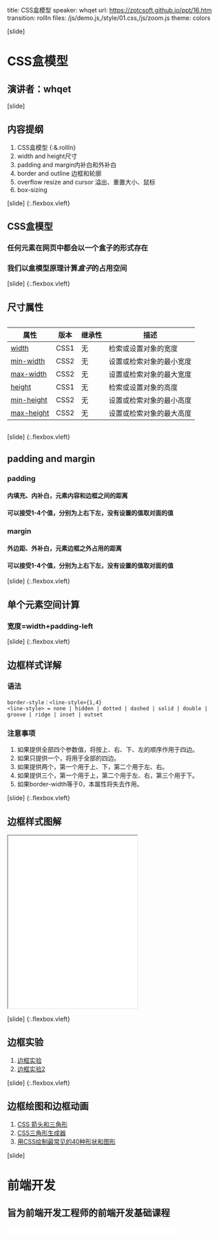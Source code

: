 title: CSS盒模型
speaker: whqet
url: https://zptcsoft.github.io/ppt/16.htm
transition: rollIn
files: /js/demo.js,/style/01.css,/js/zoom.js
theme: colors

[slide]
# CSS盒模型
## 演讲者：whqet

[slide]
## 内容提纲

1. CSS盒模型 {:&.rollIn}
2. width and height尺寸
2. padding and margin内补白和外补白
3. border and outline 边框和轮廓
3. overflow resize and cursor 溢出、重置大小、鼠标
4. box-sizing

[slide] {:.flexbox.vleft}
## CSS盒模型 
### 任何元素在网页中都会以一个盒子的形式存在
### 我们以**盒模型**原理计算*盒子*的占用空间

[slide] {:.flexbox.vleft}
## 尺寸属性
<div style="max-height:500px;overflow:scroll">
<table class="thin">
	<thead>
		<tr>
			<th>属性</th>
			<th>版本</th>
			<th>继承性</th>
			<th>描述</th>
		</tr>
	</thead>
	<tbody>
		<tr>
			<td><a href="width.htm">width</a></td>
			<td>CSS1</td>
			<td>无</td>
			<td>检索或设置对象的宽度</td>
		</tr>
		<tr>
			<td><a href="min-width.htm">min-width</a></td>
			<td>CSS2</td>
			<td>无</td>
			<td>设置或检索对象的最小宽度</td>
		</tr>
		<tr>
			<td><a href="max-width.htm">max-width</a></td>
			<td>CSS2</td>
			<td>无</td>
			<td>设置或检索对象的最大宽度</td>
		</tr>
		<tr>
			<td><a href="height.htm">height</a></td>
			<td>CSS1</td>
			<td>无</td>
			<td>检索或设置对象的高度</td>
		</tr>
		<tr>
			<td><a href="min-height.htm">min-height</a></td>
			<td>CSS2</td>
			<td>无</td>
			<td>设置或检索对象的最小高度</td>
		</tr>
		<tr>
			<td><a href="max-height.htm">max-height</a></td>
			<td>CSS2</td>
			<td>无</td>
			<td>设置或检索对象的最大高度</td>
		</tr>
	</tbody>
</table>
</div>

[slide] {:.flexbox.vleft}
## padding and margin
### padding
#### 内填充、内补白，元素内容和边框之间的距离
#### 可以接受1-4个值，分别为上右下左，没有设置的值取对面的值
### margin
#### 外边距、外补白，元素边框之外占用的距离
#### 可以接受1-4个值，分别为上右下左，没有设置的值取对面的值

[slide] {:.flexbox.vleft}
## 单个元素空间计算
### 宽度=width+padding-left

[slide] {:.flexbox.vleft}
## 边框样式详解
### 语法
```
border-style：<line-style>{1,4}
<line-style> = none | hidden | dotted | dashed | solid | double | groove | ridge | inset | outset
```
### 注意事项
1. 如果提供全部四个参数值，将按上、右、下、左的顺序作用于四边。
2. 如果只提供一个，将用于全部的四边。
3. 如果提供两个，第一个用于上、下，第二个用于左、右。
4. 如果提供三个，第一个用于上，第二个用于左、右，第三个用于下。
5. 如果border-width等于0，本属性将失去作用。

[slide] {:.flexbox.vleft}
## 边框样式图解
<iframe src="/demos/editor.html?file=borderStyle" style="height:400px;"></iframe>

[slide] {:.flexbox.vleft}
## 边框实验
1. [边框实验](https://zptcsoft.github.io/ppt/demos/border.html)
2. [边框实验2](https://zptcsoft.github.io/ppt/demos/border02.html)

[slide] {:.flexbox.vleft}
## 边框绘图和边框动画
1. [CSS 箭头和三角形](http://codepen.io/ricardozea/pen/feiLs)
2. [CSS三角形生成器](http://codepen.io/whqet/full/WpjwXg/)
3. [用CSS绘制最常见的40种形状和图形](http://www.open-open.com/lib/view/open1476240478941.html)

[slide]
# 前端开发
## 旨为前端开发工程师的前端开发基础课程
<small style="vertical-align:middle;display:inline-block"><iframe src="//ghbtns.com/github-btn.html?user=zptcsoft&repo=zptcsoft.github.io&type=star&count=true" allowtransparency="true" frameborder="0" scrolling="0" width="100" height="20" style="width:110px;height:20px;  background-color: transparent;"></iframe><iframe src="//ghbtns.com/github-btn.html?user=zptcsoft&repo=zptcsoft.github.io&type=fork&count=true" allowtransparency="true" frameborder="0" scrolling="0" width="100" height="20" style="width:110px;height:20px;  background-color: transparent;"></iframe><iframe src="//ghbtns.com/github-btn.html?user=zptcsoft&repo=zptcsoft.github.io&type=follow&count=false" allowtransparency="true" frameborder="0" scrolling="0" width="170" height="20" style="width:170px;height:20px;  background-color: transparent;"></iframe></small>